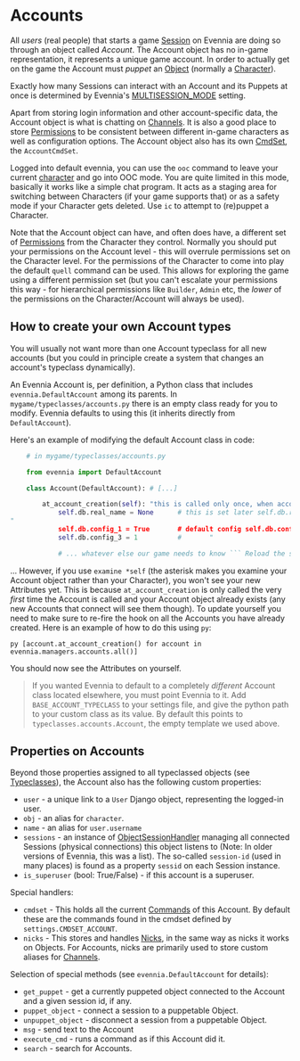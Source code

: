 # Accounts


All *users* (real people) that starts a game [Session](./Sessions) on Evennia are doing so through an
object called *Account*. The Account object has no in-game representation, it represents a unique
game account.  In order to actually get on the game the Account must *puppet* an [Object](./Objects)
(normally a [Character](./Objects#Character)).

Exactly how many Sessions can interact with an Account and its Puppets at once is determined by
Evennia's [MULTISESSION_MODE](./Sessions#Multisession-mode) setting.

Apart from storing login information and other account-specific data, the Account object is what is
chatting on [Channels](./Communications).  It is also a good place to store [Permissions](./Locks) to be
consistent between different in-game characters as well as configuration options.  The Account
object also has its own [CmdSet](./Command-Sets), the `AccountCmdSet`.

Logged into default evennia, you can use the `ooc` command to leave your current
[character](./Objects) and go into OOC mode. You are quite limited in this mode, basically it works
like a simple chat program.  It acts as a staging area for switching between Characters (if your
game supports that) or as a safety mode if your Character gets deleted. Use `ic` to attempt to
(re)puppet a Character.

Note that the Account object can have, and often does have, a different set of
[Permissions](./Locks#Permissions) from the Character they control.  Normally you should put your
permissions on the Account level - this will overrule permissions set on the Character level. For
the permissions of the Character to come into play the default `quell` command can be used. This
allows for exploring the game using a different permission set (but you can't escalate your
permissions this way - for hierarchical permissions like `Builder`, `Admin` etc, the *lower* of the
permissions on the Character/Account will always be used).

## How to create your own Account types

You will usually not want more than one Account typeclass for all new accounts (but you could in
principle create a system that changes an account's typeclass dynamically).

An Evennia Account is, per definition, a Python class that includes `evennia.DefaultAccount` among
its parents. In `mygame/typeclasses/accounts.py` there is an empty class ready for you to modify.
Evennia defaults to using this (it inherits directly from `DefaultAccount`).

Here's an example of modifying the default Account class in code:

```python
    # in mygame/typeclasses/accounts.py

    from evennia import DefaultAccount

    class Account(DefaultAccount): # [...]

        at_account_creation(self): "this is called only once, when account is first created"
            self.db.real_name = None      # this is set later self.db.real_address = None   #
"
            self.db.config_1 = True       # default config self.db.config_2 = False      #       "
            self.db.config_3 = 1          #       "

            # ... whatever else our game needs to know ``` Reload the server with `reload`.

```

... However, if you use `examine *self` (the asterisk makes you examine your Account object rather
than your Character), you won't see your new Attributes yet. This is because `at_account_creation`
is only called the very *first* time the Account is called and your Account object already exists
(any new Accounts that connect will see them though). To update yourself you need to make sure to
re-fire the hook on all the Accounts you have already created. Here is an example of how to do this
using `py`:


``` py [account.at_account_creation() for account in evennia.managers.accounts.all()] ```

You should now see the Attributes on yourself.


> If you wanted Evennia to default to a completely *different* Account class located elsewhere, you
> must point Evennia to it. Add `BASE_ACCOUNT_TYPECLASS` to your settings file, and give the python
> path to your custom class as its value. By default this points to `typeclasses.accounts.Account`,
> the empty template we used above.


## Properties on Accounts

Beyond those properties assigned to all typeclassed objects (see [Typeclasses](./Typeclasses)), the
Account also has the following custom properties:

- `user` - a unique link to a `User` Django object, representing the logged-in user.
- `obj` - an alias for `character`.
- `name` - an alias for `user.username`
- `sessions` - an instance of
  [ObjectSessionHandler](github:evennia.objects.objects#objectsessionhandler)
  managing all connected Sessions (physical connections) this object listens to (Note: In older
  versions of Evennia, this was a list). The so-called `session-id` (used in many places) is found
as
  a property `sessid` on each Session instance.
- `is_superuser` (bool: True/False) - if this account is a superuser.

Special handlers:
- `cmdset` - This holds all the current [Commands](./Commands) of this Account. By default these are
  the commands found in the cmdset defined by `settings.CMDSET_ACCOUNT`.
- `nicks` - This stores and handles [Nicks](./Nicks), in the same way as nicks it works on Objects.
  For Accounts, nicks are primarily used to store custom aliases for
[Channels](./Communications#Channels).
 
Selection of special methods (see `evennia.DefaultAccount` for details):
- `get_puppet` - get a currently puppeted object connected to the Account and a given session id, if
  any.
- `puppet_object` - connect a session to a puppetable Object.
- `unpuppet_object` - disconnect a session from a puppetable Object.
- `msg` - send text to the Account
- `execute_cmd` - runs a command as if this Account did it.
- `search` - search for Accounts.
